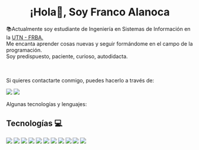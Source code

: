 <h1 align="center"> ¡Hola👋, Soy Franco Alanoca</h1>
<p>
📚Actualmente soy estudiante de Ingeniería en Sistemas de Información en la <a href="https://www.frba.utn.edu.ar/">UTN - FRBA.</a> <br>
Me encanta aprender cosas nuevas y seguir formándome en el campo de la programación.<br> 
Soy predispuesto, paciente, curioso, autodidacta.

<br> <br>
Si quieres contactarte conmigo, puedes hacerlo a través de:
</p>
<p>
    <a target="_blank" href="mailto:fra.alanoca@gmail.com"><img src="https://img.shields.io/badge/-Gmail-D14836?style=for-the-badge&logo=Gmail&logoColor=white"></img></a> 
    <a target="_blank" href="https://www.linkedin.com/in/franco-alanoca"><img src="https://img.shields.io/badge/-LinkedIn-0077B5?style=for-the-badge&logo=Linkedin&logoColor=white"></img></a> 
    
</p>

Algunas tecnologías y lenguajes:
<br>
## Tecnologías 💻
<p>
    <img src="https://img.shields.io/badge/-java-CC342D?style=flat-square&logo=java&logoColor=white"></img>
    <img src="https://img.shields.io/badge/-ReactJs-20232A?style=flat-square&logo=react&logoColor=61DAFB"></img>
    <img src="https://img.shields.io/badge/-MySQL-%23008080.svg??style=flat-square&logo=mysql&logoColor=white"></img>
    <img src="https://img.shields.io/badge/--black?style=flat-square&logo=c"></img>
    <img src="https://camo.githubusercontent.com/8388931ce4b7c34ed65045a5c1f236ae419235e3368b074ea37e0516c77983ad/68747470733a2f2f696d672e736869656c64732e696f2f62616467652f2d432b2b2d3030353939433f7374796c653d666c61742d737175617265266c6f676f3d63253242253242266c6f676f436f6c6f723d7768697465"></img>
    <img src="https://img.shields.io/badge/-JavaScript-yellow?style=flat-square&logo=javascript&logoColor=black" ></img>
    <img src="https://img.shields.io/badge/-Bootstrap-563D7C?style=flat-square&logo=bootstrap&logoColor=white"></img>
    <img src="https://img.shields.io/badge/-CSS3-1572B6?style=flat-square&logo=css3"></img>
    <img src="https://img.shields.io/badge/-HTML5-E34F26?style=flat-square&logo=html5&logoColor=white"></img>
    <img src="https://img.shields.io/badge/-GitHub-181717?style=flat-square&logo=github"></img>
    <img src="https://img.shields.io/badge/-Git-black?style=flat-square&logo=git"></img>
</p>
